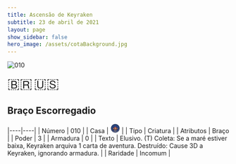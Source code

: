 ```yaml
---
title: Ascensão de Keyraken
subtitle: 23 de abril de 2021
layout: page
show_sidebar: false
hero_image: /assets/cotaBackground.jpg
---
```


![010](https://cards-keyforge.s3.eu-north-1.amazonaws.com/media/pt/rotk/010.png)

<span title="Português" style="font-size: 32px;cursor: pointer;" onclick="javascript:document.querySelector('img[alt=\'010\']').src=document.querySelector('img[alt=\'010\']').src.replace(/media\/[^/]+/, 'media/pt')">🇧🇷</span>
<span title="English" style="font-size: 32px;cursor: pointer;" onclick="javascript:document.querySelector('img[alt=\'010\']').src=document.querySelector('img[alt=\'010\']').src.replace(/media\/[^/]+/, 'media/en')">🇺🇸</span>

## Braço Escorregadio

|----|----|
| Número | 010 |
| Casa | ![Keyraken](https://raw.githubusercontent.com/cardsofkeyforge/cardsofkeyforge.github.io/master/rotk/keyraken.png "Keyraken") |
| Tipo | Criatura |
| Atributos | Braço |
| Poder | 3 |
| Armadura | 0 |
| Texto | Elusivo. (T) Coleta: Se a maré estiver baixa, Keyraken arquiva 1 carta de aventura. Destruído: Cause 3D a Keyraken, ignorando armadura. |
| Raridade | Incomum |
